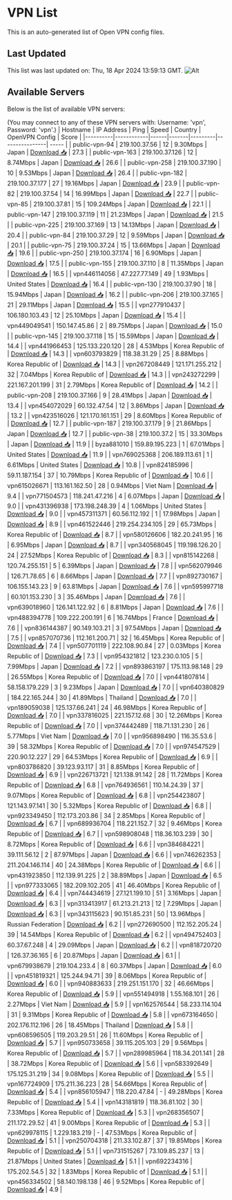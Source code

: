 # VPN List

This is an auto-generated list of Open VPN config files.

## Last Updated

This list was last updated on: Thu, 18 Apr 2024 13:59:13 GMT.
![Alt](https://repobeats.axiom.co/api/embed/186b98318ef1479477931607c1ad7d823f12451f.svg "Repobeats analytics image")

## Available Servers

Below is the list of available VPN servers:

(You may connect to any of these VPN servers with: Username: 'vpn', Password: 'vpn'.)
| Hostname | IP Address | Ping | Speed | Country | OpenVPN Config | Score |
|----------|------------|------|-------|---------|----------------| ----- |
| public-vpn-94 | 219.100.37.56 | 12 | 9.30Mbps | Japan | [Download 📥](./configs/server_0_JP.ovpn) | 27.3 |
| public-vpn-163 | 219.100.37.126 | 12 | 8.74Mbps | Japan | [Download 📥](./configs/server_1_JP.ovpn) | 26.6 |
| public-vpn-258 | 219.100.37.190 | 10 | 9.53Mbps | Japan | [Download 📥](./configs/server_2_JP.ovpn) | 26.4 |
| public-vpn-182 | 219.100.37.177 | 27 | 19.16Mbps | Japan | [Download 📥](./configs/server_3_JP.ovpn) | 23.9 |
| public-vpn-82 | 219.100.37.54 | 14 | 16.99Mbps | Japan | [Download 📥](./configs/server_4_JP.ovpn) | 22.7 |
| public-vpn-85 | 219.100.37.81 | 15 | 109.24Mbps | Japan | [Download 📥](./configs/server_5_JP.ovpn) | 22.1 |
| public-vpn-147 | 219.100.37.119 | 11 | 21.23Mbps | Japan | [Download 📥](./configs/server_6_JP.ovpn) | 21.5 |
| public-vpn-225 | 219.100.37.169 | 13 | 14.13Mbps | Japan | [Download 📥](./configs/server_7_JP.ovpn) | 20.4 |
| public-vpn-84 | 219.100.37.29 | 12 | 9.59Mbps | Japan | [Download 📥](./configs/server_8_JP.ovpn) | 20.1 |
| public-vpn-75 | 219.100.37.24 | 15 | 13.66Mbps | Japan | [Download 📥](./configs/server_9_JP.ovpn) | 19.6 |
| public-vpn-250 | 219.100.37.174 | 16 | 6.90Mbps | Japan | [Download 📥](./configs/server_10_JP.ovpn) | 17.5 |
| public-vpn-155 | 219.100.37.110 | 8 | 11.35Mbps | Japan | [Download 📥](./configs/server_11_JP.ovpn) | 16.5 |
| vpn446114056 | 47.227.77.149 | 49 | 1.93Mbps | United States | [Download 📥](./configs/server_12_US.ovpn) | 16.4 |
| public-vpn-130 | 219.100.37.90 | 18 | 15.94Mbps | Japan | [Download 📥](./configs/server_13_JP.ovpn) | 16.2 |
| public-vpn-206 | 219.100.37.165 | 21 | 29.11Mbps | Japan | [Download 📥](./configs/server_14_JP.ovpn) | 15.5 |
| vpn277910437 | 106.180.103.43 | 12 | 25.10Mbps | Japan | [Download 📥](./configs/server_15_JP.ovpn) | 15.4 |
| vpn449049541 | 150.147.45.86 | 2 | 89.75Mbps | Japan | [Download 📥](./configs/server_16_JP.ovpn) | 15.0 |
| public-vpn-145 | 219.100.37.118 | 15 | 15.59Mbps | Japan | [Download 📥](./configs/server_17_JP.ovpn) | 14.4 |
| vpn441966453 | 125.133.220.120 | 28 | 4.53Mbps | Korea Republic of | [Download 📥](./configs/server_18_KR.ovpn) | 14.3 |
| vpn603793829 | 118.38.31.29 | 25 | 8.88Mbps | Korea Republic of | [Download 📥](./configs/server_19_KR.ovpn) | 14.3 |
| vpn267208449 | 121.171.255.212 | 32 | 7.04Mbps | Korea Republic of | [Download 📥](./configs/server_20_KR.ovpn) | 14.3 |
| vpn243272299 | 221.167.201.199 | 31 | 2.79Mbps | Korea Republic of | [Download 📥](./configs/server_21_KR.ovpn) | 14.2 |
| public-vpn-208 | 219.100.37.166 | 9 | 28.41Mbps | Japan | [Download 📥](./configs/server_22_JP.ovpn) | 13.4 |
| vpn454072029 | 60.132.47.54 | 12 | 3.86Mbps | Japan | [Download 📥](./configs/server_23_JP.ovpn) | 13.2 |
| vpn423516026 | 121.170.161.151 | 29 | 8.60Mbps | Korea Republic of | [Download 📥](./configs/server_24_KR.ovpn) | 12.7 |
| public-vpn-187 | 219.100.37.179 | 9 | 21.86Mbps | Japan | [Download 📥](./configs/server_25_JP.ovpn) | 12.7 |
| public-vpn-38 | 219.100.37.2 | 15 | 33.30Mbps | Japan | [Download 📥](./configs/server_26_JP.ovpn) | 11.9 |
| byza881010 | 159.89.195.223 | 1 | 67.01Mbps | United States | [Download 📥](./configs/server_27_US.ovpn) | 11.9 |
| vpn769025368 | 206.189.113.61 | 1 | 6.61Mbps | United States | [Download 📥](./configs/server_28_US.ovpn) | 10.8 |
| vpn824185996 | 59.11.187.154 | 37 | 10.79Mbps | Korea Republic of | [Download 📥](./configs/server_29_KR.ovpn) | 10.6 |
| vpn615026671 | 113.161.162.50 | 28 | 0.94Mbps | Viet Nam | [Download 📥](./configs/server_30_VN.ovpn) | 9.4 |
| vpn771504573 | 118.241.47.216 | 4 | 6.07Mbps | Japan | [Download 📥](./configs/server_31_JP.ovpn) | 9.0 |
| vpn431396938 | 173.198.248.39 | 4 | 1.06Mbps | United States | [Download 📥](./configs/server_32_US.ovpn) | 9.0 |
| vpn457311371 | 60.56.112.192 | 1 | 17.98Mbps | Japan | [Download 📥](./configs/server_33_JP.ovpn) | 8.9 |
| vpn461522446 | 219.254.234.105 | 29 | 65.73Mbps | Korea Republic of | [Download 📥](./configs/server_34_KR.ovpn) | 8.7 |
| vpn580126606 | 182.20.241.95 | 16 | 6.95Mbps | Japan | [Download 📥](./configs/server_35_JP.ovpn) | 8.7 |
| vpn340568045 | 119.198.126.20 | 24 | 27.52Mbps | Korea Republic of | [Download 📥](./configs/server_36_KR.ovpn) | 8.3 |
| vpn815142268 | 120.74.255.151 | 5 | 6.39Mbps | Japan | [Download 📥](./configs/server_37_JP.ovpn) | 7.8 |
| vpn562079946 | 126.71.78.65 | 6 | 8.66Mbps | Japan | [Download 📥](./configs/server_38_JP.ovpn) | 7.7 |
| vpn892730167 | 106.155.143.23 | 9 | 63.81Mbps | Japan | [Download 📥](./configs/server_39_JP.ovpn) | 7.6 |
| vpn595997718 | 60.101.153.230 | 3 | 35.46Mbps | Japan | [Download 📥](./configs/server_40_JP.ovpn) | 7.6 |
| vpn639018960 | 126.141.122.92 | 6 | 8.81Mbps | Japan | [Download 📥](./configs/server_41_JP.ovpn) | 7.6 |
| vpn488394778 | 109.222.200.191 | 6 | 16.74Mbps | France | [Download 📥](./configs/server_42_FR.ovpn) | 7.6 |
| vpn836144387 | 90.149.103.21 | 3 | 97.54Mbps | Japan | [Download 📥](./configs/server_43_JP.ovpn) | 7.5 |
| vpn857070736 | 112.161.200.71 | 32 | 16.45Mbps | Korea Republic of | [Download 📥](./configs/server_44_KR.ovpn) | 7.4 |
| vpn507701119 | 222.108.90.84 | 27 | 0.03Mbps | Korea Republic of | [Download 📥](./configs/server_45_KR.ovpn) | 7.3 |
| vpn954321812 | 123.230.0.105 | 5 | 7.99Mbps | Japan | [Download 📥](./configs/server_46_JP.ovpn) | 7.2 |
| vpn893863197 | 175.113.98.148 | 29 | 26.55Mbps | Korea Republic of | [Download 📥](./configs/server_47_KR.ovpn) | 7.0 |
| vpn441807814 | 58.158.179.229 | 3 | 9.23Mbps | Japan | [Download 📥](./configs/server_48_JP.ovpn) | 7.0 |
| vpn640380829 | 184.22.165.244 | 30 | 41.89Mbps | Thailand | [Download 📥](./configs/server_49_TH.ovpn) | 7.0 |
| vpn189059038 | 125.137.66.241 | 24 | 46.98Mbps | Korea Republic of | [Download 📥](./configs/server_50_KR.ovpn) | 7.0 |
| vpn337816025 | 221.157.12.68 | 30 | 12.26Mbps | Korea Republic of | [Download 📥](./configs/server_51_KR.ovpn) | 7.0 |
| vpn374442489 | 118.71.131.230 | 26 | 5.77Mbps | Viet Nam | [Download 📥](./configs/server_52_VN.ovpn) | 7.0 |
| vpn956898490 | 116.35.53.6 | 39 | 58.32Mbps | Korea Republic of | [Download 📥](./configs/server_53_KR.ovpn) | 7.0 |
| vpn974547529 | 220.90.12.227 | 29 | 64.53Mbps | Korea Republic of | [Download 📥](./configs/server_54_KR.ovpn) | 6.9 |
| vpn803786820 | 39.123.93.117 | 31 | 8.85Mbps | Korea Republic of | [Download 📥](./configs/server_55_KR.ovpn) | 6.9 |
| vpn226713721 | 121.138.91.142 | 28 | 11.72Mbps | Korea Republic of | [Download 📥](./configs/server_56_KR.ovpn) | 6.8 |
| vpn764936561 | 110.14.24.39 | 37 | 9.07Mbps | Korea Republic of | [Download 📥](./configs/server_57_KR.ovpn) | 6.8 |
| vpn254423807 | 121.143.97.141 | 30 | 5.32Mbps | Korea Republic of | [Download 📥](./configs/server_58_KR.ovpn) | 6.8 |
| vpn923349450 | 112.173.203.86 | 34 | 2.85Mbps | Korea Republic of | [Download 📥](./configs/server_59_KR.ovpn) | 6.7 |
| vpn689936704 | 118.221.152.7 | 32 | 9.46Mbps | Korea Republic of | [Download 📥](./configs/server_60_KR.ovpn) | 6.7 |
| vpn598908048 | 118.36.103.239 | 30 | 8.72Mbps | Korea Republic of | [Download 📥](./configs/server_61_KR.ovpn) | 6.6 |
| vpn384684221 | 39.111.56.12 | 2 | 87.97Mbps | Japan | [Download 📥](./configs/server_62_JP.ovpn) | 6.6 |
| vpn746262353 | 211.204.146.114 | 40 | 24.38Mbps | Korea Republic of | [Download 📥](./configs/server_63_KR.ovpn) | 6.6 |
| vpn431923850 | 112.139.91.225 | 2 | 38.89Mbps | Japan | [Download 📥](./configs/server_64_JP.ovpn) | 6.5 |
| vpn977333065 | 182.209.102.205 | 41 | 46.40Mbps | Korea Republic of | [Download 📥](./configs/server_65_KR.ovpn) | 6.4 |
| vpn744434619 | 27.121.199.10 | 51 | 3.16Mbps | Japan | [Download 📥](./configs/server_66_JP.ovpn) | 6.3 |
| vpn313413917 | 61.213.21.213 | 12 | 7.29Mbps | Japan | [Download 📥](./configs/server_67_JP.ovpn) | 6.3 |
| vpn343115623 | 90.151.85.231 | 50 | 13.96Mbps | Russian Federation | [Download 📥](./configs/server_68_RU.ovpn) | 6.2 |
| vpn272690500 | 112.152.205.24 | 39 | 14.54Mbps | Korea Republic of | [Download 📥](./configs/server_69_KR.ovpn) | 6.2 |
| vpn494752403 | 60.37.67.248 | 4 | 29.09Mbps | Japan | [Download 📥](./configs/server_70_JP.ovpn) | 6.2 |
| vpn818720720 | 126.37.36.165 | 6 | 20.87Mbps | Japan | [Download 📥](./configs/server_71_JP.ovpn) | 6.1 |
| vpn679938679 | 219.104.233.4 | 8 | 60.37Mbps | Japan | [Download 📥](./configs/server_72_JP.ovpn) | 6.0 |
| vpn451819321 | 125.244.94.71 | 39 | 8.06Mbps | Korea Republic of | [Download 📥](./configs/server_73_KR.ovpn) | 6.0 |
| vpn940883633 | 219.251.151.170 | 32 | 46.66Mbps | Korea Republic of | [Download 📥](./configs/server_74_KR.ovpn) | 5.9 |
| vpn551494918 | 1.55.168.101 | 26 | 2.27Mbps | Viet Nam | [Download 📥](./configs/server_75_VN.ovpn) | 5.9 |
| vpn162576544 | 58.233.114.104 | 31 | 9.31Mbps | Korea Republic of | [Download 📥](./configs/server_76_KR.ovpn) | 5.8 |
| vpn673164650 | 202.176.112.196 | 26 | 18.45Mbps | Thailand | [Download 📥](./configs/server_77_TH.ovpn) | 5.8 |
| vpn608596505 | 119.203.29.51 | 26 | 11.60Mbps | Korea Republic of | [Download 📥](./configs/server_78_KR.ovpn) | 5.7 |
| vpn950733658 | 39.115.205.103 | 29 | 9.56Mbps | Korea Republic of | [Download 📥](./configs/server_79_KR.ovpn) | 5.7 |
| vpn289985964 | 118.34.201.141 | 28 | 38.72Mbps | Korea Republic of | [Download 📥](./configs/server_80_KR.ovpn) | 5.6 |
| vpn583392649 | 175.125.31.219 | 34 | 9.08Mbps | Korea Republic of | [Download 📥](./configs/server_81_KR.ovpn) | 5.5 |
| vpn167724909 | 175.211.36.223 | 28 | 54.66Mbps | Korea Republic of | [Download 📥](./configs/server_82_KR.ovpn) | 5.4 |
| vpn856105947 | 118.220.47.84 | - | 49.28Mbps | Korea Republic of | [Download 📥](./configs/server_83_KR.ovpn) | 5.4 |
| vpn143181819 | 118.36.81.102 | 30 | 7.33Mbps | Korea Republic of | [Download 📥](./configs/server_84_KR.ovpn) | 5.3 |
| vpn268356507 | 211.172.29.52 | 41 | 9.00Mbps | Korea Republic of | [Download 📥](./configs/server_85_KR.ovpn) | 5.3 |
| vpn629978115 | 1.229.183.219 | - | 47.53Mbps | Korea Republic of | [Download 📥](./configs/server_86_KR.ovpn) | 5.1 |
| vpn250704318 | 211.33.102.87 | 37 | 19.85Mbps | Korea Republic of | [Download 📥](./configs/server_87_KR.ovpn) | 5.1 |
| vpn731515267 | 73.109.85.237 | 13 | 21.87Mbps | United States | [Download 📥](./configs/server_88_US.ovpn) | 5.1 |
| vpn692234316 | 175.202.54.5 | 32 | 1.83Mbps | Korea Republic of | [Download 📥](./configs/server_89_KR.ovpn) | 5.1 |
| vpn456334502 | 58.140.198.138 | 46 | 9.52Mbps | Korea Republic of | [Download 📥](./configs/server_90_KR.ovpn) | 4.9 |
